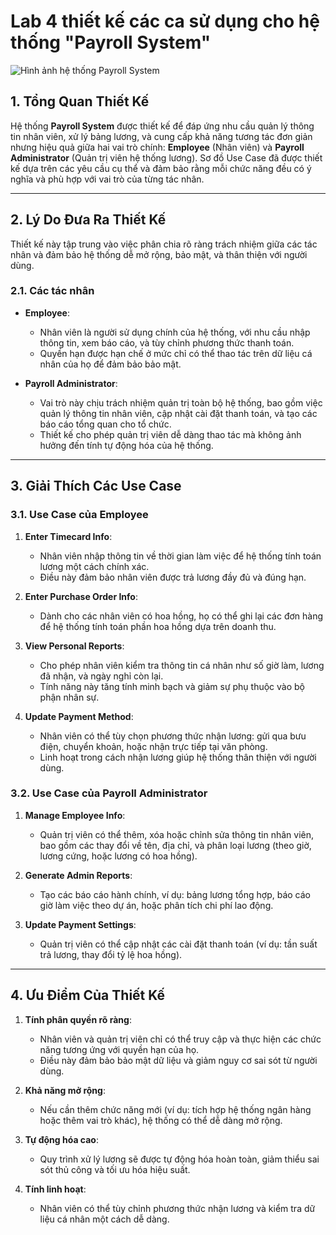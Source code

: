# Lab 4 thiết kế các ca sử dụng cho hệ thống "Payroll System"
![Hình ảnh hệ thống Payroll System](https://s.net.vn/j92K)
## **1. Tổng Quan Thiết Kế**
Hệ thống **Payroll System** được thiết kế để đáp ứng nhu cầu quản lý thông tin nhân viên, xử lý bảng lương, và cung cấp khả năng tương tác đơn giản nhưng hiệu quả giữa hai vai trò chính: **Employee** (Nhân viên) và **Payroll Administrator** (Quản trị viên hệ thống lương). Sơ đồ Use Case đã được thiết kế dựa trên các yêu cầu cụ thể và đảm bảo rằng mỗi chức năng đều có ý nghĩa và phù hợp với vai trò của từng tác nhân.

---

## **2. Lý Do Đưa Ra Thiết Kế**
Thiết kế này tập trung vào việc phân chia rõ ràng trách nhiệm giữa các tác nhân và đảm bảo hệ thống dễ mở rộng, bảo mật, và thân thiện với người dùng.

### **2.1. Các tác nhân**
- **Employee**: 
  - Nhân viên là người sử dụng chính của hệ thống, với nhu cầu nhập thông tin, xem báo cáo, và tùy chỉnh phương thức thanh toán. 
  - Quyền hạn được hạn chế ở mức chỉ có thể thao tác trên dữ liệu cá nhân của họ để đảm bảo bảo mật.

- **Payroll Administrator**: 
  - Vai trò này chịu trách nhiệm quản trị toàn bộ hệ thống, bao gồm việc quản lý thông tin nhân viên, cập nhật cài đặt thanh toán, và tạo các báo cáo tổng quan cho tổ chức.
  - Thiết kế cho phép quản trị viên dễ dàng thao tác mà không ảnh hưởng đến tính tự động hóa của hệ thống.

---

## **3. Giải Thích Các Use Case**
### **3.1. Use Case của Employee**
1. **Enter Timecard Info**:
   - Nhân viên nhập thông tin về thời gian làm việc để hệ thống tính toán lương một cách chính xác.
   - Điều này đảm bảo nhân viên được trả lương đầy đủ và đúng hạn.

2. **Enter Purchase Order Info**:
   - Dành cho các nhân viên có hoa hồng, họ có thể ghi lại các đơn hàng để hệ thống tính toán phần hoa hồng dựa trên doanh thu.

3. **View Personal Reports**:
   - Cho phép nhân viên kiểm tra thông tin cá nhân như số giờ làm, lương đã nhận, và ngày nghỉ còn lại.
   - Tính năng này tăng tính minh bạch và giảm sự phụ thuộc vào bộ phận nhân sự.

4. **Update Payment Method**:
   - Nhân viên có thể tùy chọn phương thức nhận lương: gửi qua bưu điện, chuyển khoản, hoặc nhận trực tiếp tại văn phòng.
   - Linh hoạt trong cách nhận lương giúp hệ thống thân thiện với người dùng.

### **3.2. Use Case của Payroll Administrator**
1. **Manage Employee Info**:
   - Quản trị viên có thể thêm, xóa hoặc chỉnh sửa thông tin nhân viên, bao gồm các thay đổi về tên, địa chỉ, và phân loại lương (theo giờ, lương cứng, hoặc lương có hoa hồng).

2. **Generate Admin Reports**:
   - Tạo các báo cáo hành chính, ví dụ: bảng lương tổng hợp, báo cáo giờ làm việc theo dự án, hoặc phân tích chi phí lao động.

3. **Update Payment Settings**:
   - Quản trị viên có thể cập nhật các cài đặt thanh toán (ví dụ: tần suất trả lương, thay đổi tỷ lệ hoa hồng).

---

## **4. Ưu Điểm Của Thiết Kế**
1. **Tính phân quyền rõ ràng**:
   - Nhân viên và quản trị viên chỉ có thể truy cập và thực hiện các chức năng tương ứng với quyền hạn của họ.
   - Điều này đảm bảo bảo mật dữ liệu và giảm nguy cơ sai sót từ người dùng.

2. **Khả năng mở rộng**:
   - Nếu cần thêm chức năng mới (ví dụ: tích hợp hệ thống ngân hàng hoặc thêm vai trò khác), hệ thống có thể dễ dàng mở rộng.

3. **Tự động hóa cao**:
   - Quy trình xử lý lương sẽ được tự động hóa hoàn toàn, giảm thiểu sai sót thủ công và tối ưu hóa hiệu suất.

4. **Tính linh hoạt**:
   - Nhân viên có thể tùy chỉnh phương thức nhận lương và kiểm tra dữ liệu cá nhân một cách dễ dàng.
